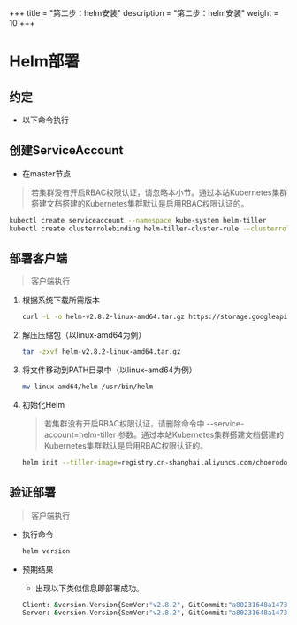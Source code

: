 +++
title = "第二步：helm安装"
description = "第二步：helm安装"
weight = 10
+++

# Helm部署

## 约定

- 以下命令执行

## 创建ServiceAccount

- 在master节点

<blockquote class="warning">
若集群没有开启RBAC权限认证，请忽略本小节。通过本站Kubernetes集群搭建文档搭建的Kubernetes集群默认是启用RBAC权限认证的。
</blockquote>

```bash
kubectl create serviceaccount --namespace kube-system helm-tiller
kubectl create clusterrolebinding helm-tiller-cluster-rule --clusterrole=cluster-admin --serviceaccount=kube-system:helm-tiller
```

## 部署客户端

<blockquote class="note">
客户端执行
</blockquote>

1. 根据系统下载所需版本  

    ```bash
    curl -L -o helm-v2.8.2-linux-amd64.tar.gz https://storage.googleapis.com/kubernetes-helm/helm-v2.8.2-linux-amd64.tar.gz
    ```

1. 解压压缩包（以linux-amd64为例）

    ```bash
    tar -zxvf helm-v2.8.2-linux-amd64.tar.gz
    ```
1. 将文件移动到PATH目录中（以linux-amd64为例）

    ```bash
    mv linux-amd64/helm /usr/bin/helm
    ```
1. 初始化Helm

    <blockquote class="warning">
    若集群没有开启RBAC权限认证，请删除命令中 --service-account=helm-tiller 参数。通过本站Kubernetes集群搭建文档搭建的Kubernetes集群默认是启用RBAC权限认证的。
    </blockquote>

    ```bash
    helm init --tiller-image=registry.cn-shanghai.aliyuncs.com/choerodon/tiller:v2.8.2 --stable-repo-url https://kubernetes.oss-cn-hangzhou.aliyuncs.com/charts --service-account=helm-tiller
    ```

## 验证部署

<blockquote class="note">
客户端执行
</blockquote>

- 执行命令

    ```bash
    helm version
    ```

- 预期结果
    - 出现以下类似信息即部署成功。
    
    ```bash
    Client: &version.Version{SemVer:"v2.8.2", GitCommit:"a80231648a1473929271764b920a8e346f6de844", GitTreeState:"clean"}
    Server: &version.Version{SemVer:"v2.8.2", GitCommit:"a80231648a1473929271764b920a8e346f6de844", GitTreeState:"clean"}
    ```